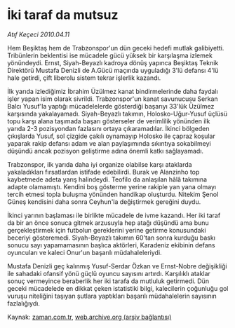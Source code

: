 # İki taraf da mutsuz

*Atıf Keçeci 2010.04.11*

<tr><td class="metin" colspan="2" style="padding-top: 20px; padding-left: 5px; ">Hem Beşiktaş hem de Trabzonspor'un dün geceki hedefi mutlak galibiyetti. Tribünlerin beklentisi ise mücadele gücü yüksek bir karşılaşma izlemek yönündeydi. Ernst, Siyah-Beyazlı kadroya dönüş yapınca Beşiktaş Teknik Direktörü Mustafa Denizli de A.Gücü maçında uyguladığı 3'lü defansı 4'lü hale getirdi, çift liberolu sistem tekrar işlerlik kazandı.</td></tr><tr><td class="metin" colspan="2" style="padding-top: 20px; padding-left: 5px; "><p> İlk yarıda izlediğimiz İbrahim Üzülmez kanat bindirmelerinde daha faydalı işler yapan isim olarak sivrildi. Trabzonspor'un kanat savunucusu Serkan Balcı Yusuf'la yaptığı mücadelelerde gösterdiği başarıyı 33'lük Üzülmez karşısında yakalayamadı. Siyah-Beyazlı takımın, Holosko-Uğur-Yusuf üçlüsü topu karşı alana taşımada başarı gösterseler de verimlilik yönünden ilk yarıda 2-3 pozisyondan fazlasını ortaya çıkaramadılar. İkinci bölgeden çıkışlarda Yusuf, sol çizgide çakılı oynamayıp Holosko ile çapraz koşular yaparak rakip defansı adam ve alan paylaşımında sıkıntıya sokabilmeyi düşündü ancak pozisyon geliştirme adına önemli katkı sağlayamadı.
<p> Trabzonspor, ilk yarıda daha iyi organize olabilse karşı ataklarda yakaladıkları fırsatlardan istifade edebilirdi. Burak ve Alanzinho top kaybetmede adeta yarış halindeydi. Teofilo da anlaşılan hâlâ takımına adapte olamamıştı. Kendini boş gösterme yerine rakiple yan yana olmayı tercih etmesi topla buluşma yönünden handikap oluşturdu. Nitekim Şenol Güneş kendisini daha sonra Ceyhun'la değiştirmek gereğini duydu.
<p> İkinci yarının başlaması ile birlikte mücadele de ivme kazandı. Her iki taraf da bir an önce sonuca gitmek arzusuyla hep atağı düşündü ama bunu gerçekleştirmek için futbolun gereklerini yerine getirme konusundaki beceriyi gösteremedi. Siyah-Beyazlı takımın 60'tan sonra kurduğu baskı sonucu sayı yapamamasının başlıca aktörleri, Karadeniz ekibinin defans oyuncuları ve kaleci Onur'un başarılı müdahaleleriydi.
<p> Mustafa Denizli geç kalınmış Yusuf-Serdar Özkan ve Ernst-Nobre değişikliği ile sahadaki ofansif yönü güçlü oyuncu sayısını artırdı. Karşılıklı ataklar sonuç vermeyince beraberlik her iki tarafa da mutluluk getirmedi. Dün geceki mücadelede en dikkat çeken istatistiki bilgi, kalecilerin çoğunluğu gol vuruşu niteliğini taşıyan şutlara yaptıkları başarılı müdahalelerin sayısının fazlalığıydı. <br/></p></p></p></p></td></tr>

Kaynak: [zaman.com.tr](http://zaman.com.tr/yazar.do?yazino=971802), [web.archive.org (arşiv bağlantısı)](http://web.archive.org/web/20100412093918/http://zaman.com.tr:80/yazar.do?yazino=971802)
